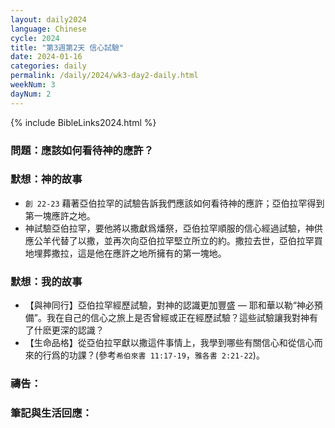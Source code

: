```yaml
---
layout: daily2024
language: Chinese
cycle: 2024
title: "第3週第2天 信心試驗"
date: 2024-01-16
categories: daily
permalink: /daily/2024/wk3-day2-daily.html
weekNum: 3
dayNum: 2
---
```


{% include BibleLinks2024.html %}

### 問題：應該如何看待神的應許？

### 默想：神的故事
+ `創 22-23` 藉著亞伯拉罕的試驗告訴我們應該如何看待神的應許；亞伯拉罕得到第一塊應許之地。
+ 神試驗亞伯拉罕，要他將以撒獻爲燔祭，亞伯拉罕順服的信心經過試驗，神供應公羊代替了以撒，並再次向亞伯拉罕堅立所立的約。撒拉去世，亞伯拉罕買地埋葬撒拉，這是他在應許之地所擁有的第一塊地。

### 默想：我的故事
+ 【與神同行】亞伯拉罕經歷試驗，對神的認識更加豐盛 — 耶和華以勒“神必預備”。我在自己的信心之旅上是否曾經或正在經歷試驗？這些試驗讓我對神有了什麽更深的認識？
+ 【生命品格】從亞伯拉罕獻以撒這件事情上，我學到哪些有關信心和從信心而來的行爲的功課？(參考`希伯來書 11:17-19`，`雅各書 2:21-22`)。

### 禱告：

### 筆記與生活回應：
